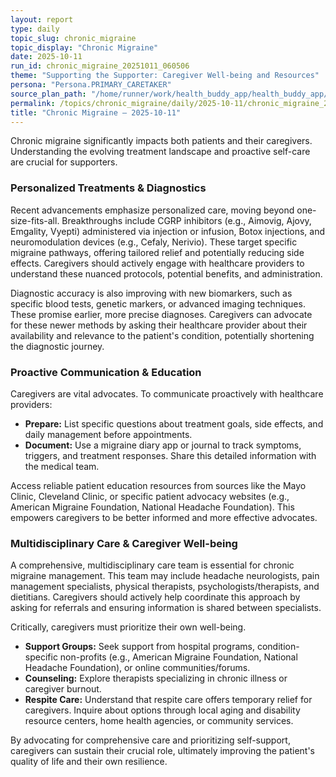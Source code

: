 ```yaml
---
layout: report
type: daily
topic_slug: chronic_migraine
topic_display: "Chronic Migraine"
date: 2025-10-11
run_id: chronic_migraine_20251011_060506
theme: "Supporting the Supporter: Caregiver Well-being and Resources"
persona: "Persona.PRIMARY_CARETAKER"
source_plan_path: "/home/runner/work/health_buddy_app/health_buddy_app/.results/chronic_migraine/weekly_plan/2025-10-06/plan.json"
permalink: /topics/chronic_migraine/daily/2025-10-11/chronic_migraine_20251011_060506/
title: "Chronic Migraine — 2025-10-11"
---
```


Chronic migraine significantly impacts both patients and their caregivers. Understanding the evolving treatment landscape and proactive self-care are crucial for supporters.

### Personalized Treatments & Diagnostics
Recent advancements emphasize personalized care, moving beyond one-size-fits-all. Breakthroughs include CGRP inhibitors (e.g., Aimovig, Ajovy, Emgality, Vyepti) administered via injection or infusion, Botox injections, and neuromodulation devices (e.g., Cefaly, Nerivio). These target specific migraine pathways, offering tailored relief and potentially reducing side effects. Caregivers should actively engage with healthcare providers to understand these nuanced protocols, potential benefits, and administration.

Diagnostic accuracy is also improving with new biomarkers, such as specific blood tests, genetic markers, or advanced imaging techniques. These promise earlier, more precise diagnoses. Caregivers can advocate for these newer methods by asking their healthcare provider about their availability and relevance to the patient's condition, potentially shortening the diagnostic journey.

### Proactive Communication & Education
Caregivers are vital advocates. To communicate proactively with healthcare providers:
*   **Prepare:** List specific questions about treatment goals, side effects, and daily management before appointments.
*   **Document:** Use a migraine diary app or journal to track symptoms, triggers, and treatment responses. Share this detailed information with the medical team.

Access reliable patient education resources from sources like the Mayo Clinic, Cleveland Clinic, or specific patient advocacy websites (e.g., American Migraine Foundation, National Headache Foundation). This empowers caregivers to be better informed and more effective advocates.

### Multidisciplinary Care & Caregiver Well-being
A comprehensive, multidisciplinary care team is essential for chronic migraine management. This team may include headache neurologists, pain management specialists, physical therapists, psychologists/therapists, and dietitians. Caregivers should actively help coordinate this approach by asking for referrals and ensuring information is shared between specialists.

Critically, caregivers must prioritize their own well-being.
*   **Support Groups:** Seek support from hospital programs, condition-specific non-profits (e.g., American Migraine Foundation, National Headache Foundation), or online communities/forums.
*   **Counseling:** Explore therapists specializing in chronic illness or caregiver burnout.
*   **Respite Care:** Understand that respite care offers temporary relief for caregivers. Inquire about options through local aging and disability resource centers, home health agencies, or community services.

By advocating for comprehensive care and prioritizing self-support, caregivers can sustain their crucial role, ultimately improving the patient's quality of life and their own resilience.
